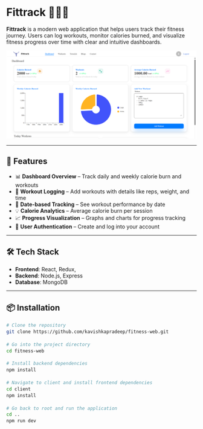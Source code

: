 # Fittrack 🏋️‍♂️🔥

**Fittrack** is a modern web application that helps users track their fitness journey. Users can log workouts, monitor calories burned, and visualize fitness progress over time with clear and intuitive dashboards.

![Dashboard Screenshot](/client/src/assets/Screenshot%202025-05-23%20235556.png)

---

## 🚀 Features

- 📊 **Dashboard Overview** – Track daily and weekly calorie burn and workouts
- 🏃 **Workout Logging** – Add workouts with details like reps, weight, and time
- 📅 **Date-based Tracking** – See workout performance by date
- 💡 **Calorie Analytics** – Average calorie burn per session
- 📈 **Progress Visualization** – Graphs and charts for progress tracking
- 🔐 **User Authentication** – Create and log into your account

---

## 🛠 Tech Stack

- **Frontend**: React, Redux,
- **Backend**: Node.js, Express
- **Database**: MongoDB

---

## 📦 Installation

```bash
# Clone the repository
git clone https://github.com/kavishkapradeep/fitness-web.git

# Go into the project directory
cd fitness-web

# Install backend dependencies
npm install

# Navigate to client and install frontend dependencies
cd client
npm install

# Go back to root and run the application
cd ..
npm run dev

